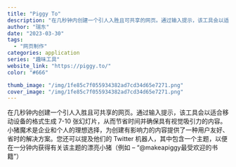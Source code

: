 ```yaml
---
title: "Piggy To"
description: "在几秒钟内创建一个引人入胜且可共享的网页。通过输入提示，该工具会以适合移动设备的格式生成 7-10 张幻灯片，从而节省时"
author: "瑞东"
date: "2023-03-30"
tags:
  - "网页制作"
categories: application
series: "趣味工具"
website_link: "https://piggy.to/"
color: "#666"

thumb_image: "/img/1fe85c7f055934382ad7cd34d65e7271.png"
cover_image: "/img/1fe85c7f055934382ad7cd34d65e7271.png"
---
```


在几秒钟内创建一个引人入胜且可共享的网页。通过输入提示，该工具会以适合移动设备的格式生成 7-10 张幻灯片，从而节省时间并确保具有视觉吸引力的内容。小猪魔术是企业和个人的理想选择，为创建有影响力的内容提供了一种用户友好、省时的解决方案。您还可以提及他们的 Twitter 机器人，其中包含一个主题，以便在一分钟内获得有关该主题的漂亮小猪（例如 – “@makeapiggy最受欢迎的书籍”）